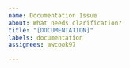 ```yaml
---
name: Documentation Issue
about: What needs clarification?
title: "[DOCUMENTATION]"
labels: documentation
assignees: awcook97

---
```




